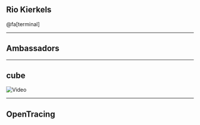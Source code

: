## Rio Kierkels

@fa[terminal]

---

## Ambassadors

---

## cube

![Video](https://vimeo.com/87002913)

---

## OpenTracing